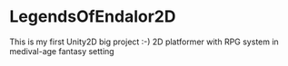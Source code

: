 # LegendsOfEndalor2D
This is my first Unity2D big project :-) 2D platformer with RPG system in medival-age fantasy setting
